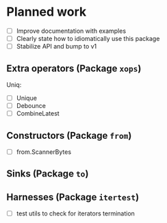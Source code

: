 # Planned work

- [ ] Improve documentation with examples
- [ ] Clearly state how to idiomatically use this package
- [ ] Stabilize API and bump to v1

## Extra operators (Package `xops`)

Uniq:

- [ ] Unique
- [ ] Debounce
- [ ] CombineLatest

## Constructors (Package `from`)

- [ ] from.ScannerBytes

## Sinks (Package `to`)

## Harnesses (Package `itertest`)

- [ ] test utils to check for iterators termination
